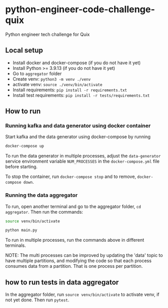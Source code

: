 # python-engineer-code-challenge-quix

Python engineer tech challenge for Quix

## Local setup
- Install docker and docker-compose (if you do not have it yet)
- Install Python >= 3.9.13 (if you do not have it yet)
- Go to `aggregator` folder
- Create venv: ```python3 -m venv ./venv```
- activate venv: ````source ./venv/bin/activate````
- Install requirements: ```pip install -r requirements.txt```
- Install test requirements: ```pip install -r tests/requirements.txt```

## How to run

### Running kafka and data generator using docker container
Start kafka and the data generator using docker-compose by running

```bash
docker-compose up
```

To run the data generator in multiple processes, adjust the `data-generator` service environment variable `NUM_PROCESSES` in the `docker-compose.yml` file before starting.

To stop the container, run `docker-compose stop` and to remove, `docker-compose down`.

### Running the data aggregator
To run, open another terminal and go to the aggregator folder, `cd aggregator`. Then run the commands:

```bash
source venv/bin/activate

python main.py
```

To run in multiple processes, run the commands above in different terminals.

NOTE: The multi processes can be improved by updating the 'data' topic to have multiple partitions, and modifying the code so that each process consumes data from a partition. That is one process per partition.

## how to run tests in data aggregator

In the aggregator folder, run `source venv/bin/activate` to activate venv, if not yet done. Then run `pytest`.
